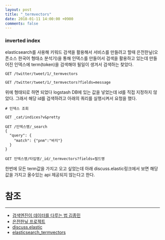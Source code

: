 ```yaml
---
layout: post
title: "_termvectors"
date: 2018-01-11 14:00:00 +0900
comments: false
---
```


### inverted index

elasticsearch를 사용해 키워드 검색을 활용해서 서비스를 만들려고 할때
은전한닢(오픈소스 한국어 형태소 분석기)을 통해 인덱스를 만들어서 검색을 활용하고 있는데
만들어진 인덱스에 term(token)을 검색해야 될일이 생겨서 검색하는 찾았다.

```
GET /twitter/tweet/1/_termvectors

GET /twitter/tweet/1/_termvectors?fields=message

```

위에 형태되로 하면 되었다 logstash DB에 있는 값을 넣었는데 id를 직접 지정하지 않았다.
그래서 해당 id를 검색하려고 아래의 쿼리를 실행시켜서 요청을 했다.


```
# 인덱스 조회

GET _cat/indices?v&pretty

GET /인덱스명/_search
{
  "query": {
    "match": {"pnm":"바지"}
  }
}

GET 인덱스명/타입명/_id/_termvectors?fields=필드명

```

한번에 모든 term값을 가지고 오고 싶었는데 아래 discuss.elastic링크에서 보면
해당 값을 가지고 올수있는 api 제공되지 않는다고 한다.


# 참조 
-----

* [검색엔진이 데이터를 다루는 법 김종민](https://www.slideshare.net/kjmorc/ss-80803233)
* [은전한닢 프로젝트](http://eunjeon.blogspot.kr/)
* [discuss.elastic](https://discuss.elastic.co/t/term-vector-of-all-documents/60128/4)
* [elasticsearch_termvectors](https://www.elastic.co/guide/en/elasticsearch/reference/6.1/docs-termvectors.html)
